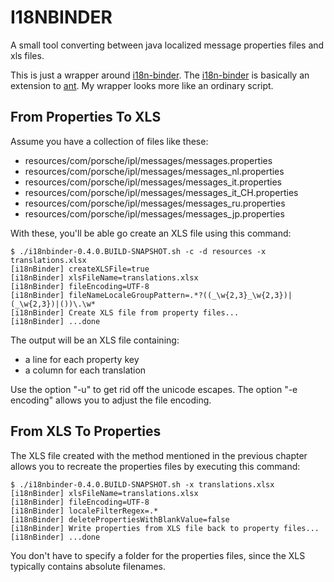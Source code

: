 I18NBINDER
==========

A small tool converting between java localized message properties files and xls files.

This is just a wrapper around [i18n-binder](https://code.google.com/p/i18n-binder/).
The [i18n-binder](https://code.google.com/p/i18n-binder/) is basically an extension
to [ant](http://ant.apache.org). My wrapper looks more like an ordinary script.

From Properties To XLS
----------------------

Assume you have a collection of files like these:

* resources/com/porsche/ipl/messages/messages.properties
* resources/com/porsche/ipl/messages/messages_nl.properties
* resources/com/porsche/ipl/messages/messages_it.properties
* resources/com/porsche/ipl/messages/messages_it_CH.properties
* resources/com/porsche/ipl/messages/messages_ru.properties
* resources/com/porsche/ipl/messages/messages_jp.properties

With these, you'll be able go create an XLS file using this command:

```
$ ./i18nbinder-0.4.0.BUILD-SNAPSHOT.sh -c -d resources -x translations.xlsx
[i18nBinder] createXLSFile=true
[i18nBinder] xlsFileName=translations.xlsx
[i18nBinder] fileEncoding=UTF-8
[i18nBinder] fileNameLocaleGroupPattern=.*?((_\w{2,3}_\w{2,3})|(_\w{2,3})|())\.\w*
[i18nBinder] Create XLS file from property files...
[i18nBinder] ...done
```

The output will be an XLS file containing:

* a line for each property key
* a column for each translation

Use the option "-u" to get rid off the unicode escapes. The option "-e encoding" allows
you to adjust the file encoding.

From XLS To Properties
----------------------

The XLS file created with the method mentioned in the previous chapter 
allows you to recreate the properties files by executing this command:

```
$ ./i18nbinder-0.4.0.BUILD-SNAPSHOT.sh -x translations.xlsx
[i18nBinder] xlsFileName=translations.xlsx
[i18nBinder] fileEncoding=UTF-8
[i18nBinder] localeFilterRegex=.*
[i18nBinder] deletePropertiesWithBlankValue=false
[i18nBinder] Write properties from XLS file back to property files...
[i18nBinder] ...done
```

You don't have to specify a folder for the properties files, since
the XLS typically contains absolute filenames.

